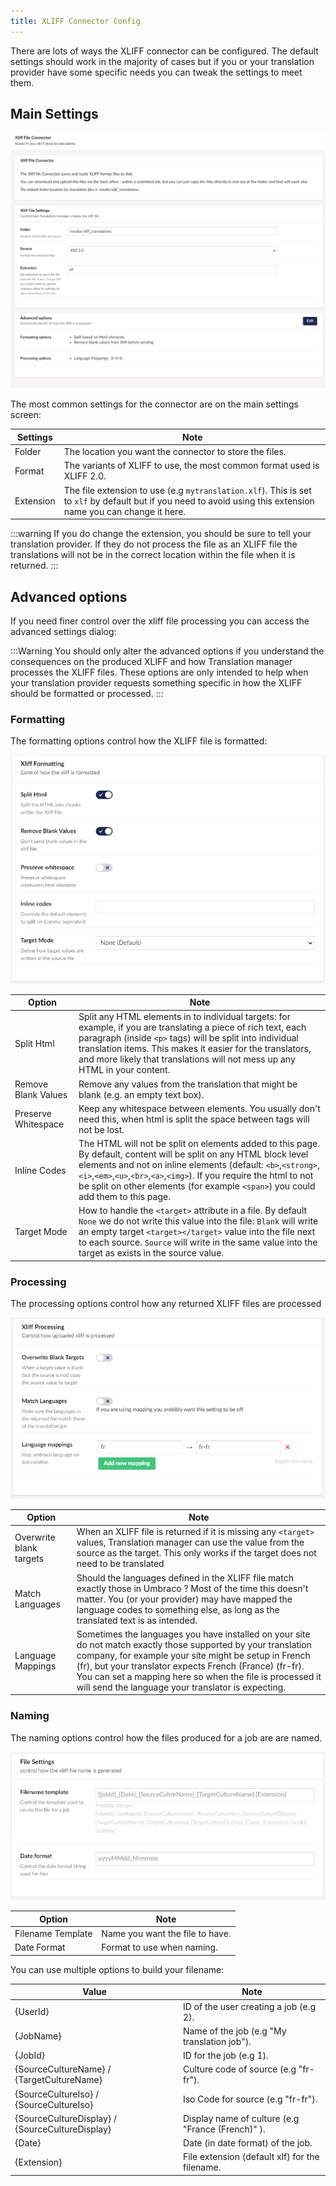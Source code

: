 ```yaml
---
title: XLIFF Connector Config
---
```


There are lots of ways the XLIFF connector can be configured. The default settings should work in the majority of cases but if you or your translation provider have some specific needs you can tweak the settings to meet them.

## Main Settings

![Main settings](main.png)

The most common settings for the connector are on the main settings screen: 

|Settings | Note | 
|---| --- | 
| Folder | The location you want the connector to store the files. | 
| Format | The variants of XLIFF to use, the most common format used is XLIFF 2.0. |
| Extension | The file extension to use (e.g `mytranslation.xlf`). This is set to `xlf` by default but if you need to avoid using this extension name you can change it here.

:::warning
If you do change the extension, you should be sure to tell your translation provider. If they do not process the file as an XLIFF file the translations will not be in the correct location within the file when it is returned.
:::


## Advanced options
If you need finer control over the xliff file processing you can access the advanced settings dialog: 

:::Warning
You should only alter the advanced options if you understand the consequences on the produced XLIFF and how Translation manager processes the XLIFF files. These options are only intended to help when your translation provider requests something specific in how the XLIFF should be formatted or processed.
:::

### Formatting

The formatting options control how the XLIFF file is formatted:

![Format options](options_format.png)

| Option | Note | 
| - | - |
| Split Html | Split any HTML elements in to individual targets: for example, if you are translating a piece of rich text, each paragraph (inside `<p>` tags) will be split into individual translation items. This makes it easier for the translators, and more likely that translations will not mess up any HTML in your content. | 
| Remove Blank Values | Remove any values from the translation that might be blank (e.g. an empty text box).
| Preserve Whitespace | Keep any whitespace between elements. You usually don't need this, when html is split the space between tags will not be lost.
| Inline Codes | The HTML will not be split on elements added to this page. By default, content will be split on any HTML block level elements and not on inline elements (default: `<b>`,`<strong>`,`<i>`,`<em>`,`<u>`,`<br>`,`<a>`,`<img>`). If you require the html to not be split on other elements (for example `<span>`) you could add them to this page.
| Target Mode | How to handle the `<target>` attribute in a file. By default `None` we do not write this value into the file: `Blank` will write an empty target `<target></target>` value into the file next to each source. `Source` will write in the same value into the target as exists in the source value.

### Processing

The processing options control how any returned XLIFF files are processed

![Processing options](options_processing.png)

| Option | Note | 
| - | - |
| Overwrite blank targets | When an XLIFF file is returned if it is missing any `<target>` values, Translation manager can use the value from the source as the target. This only works if the target does not need to be translated
| Match Languages |  Should the languages defined in the XLIFF file match exactly those in Umbraco ? Most of the time this doesn't matter. You (or your provider) may have mapped the language codes to something else, as long as the translated text is as intended.
| Language Mappings | Sometimes the languages you have installed on your site do not match exactly those supported by your translation company, for example your site might be setup in French (fr), but your translator expects French (France) (fr-fr). You can set a mapping here so when the file is processed it will send the language your translator is expecting. 


### Naming 

The naming options control how the files produced for a job are are named.

![Naming options](options_name.png)

| Option | Note 
| - | - | 
| Filename Template | Name you want the file to have.
| Date Format | Format to use when naming. 

You can use multiple options to build your filename: 

| Value | Note | 
| - | - | 
| {UserId} | ID of the user creating a job (e.g 2).
| {JobName} | Name of the job (e.g "My translation job").
| {JobId} | ID for the job (e.g 1).
| {SourceCultureName} / {TargetCultureName} | Culture code of source (e.g "fr-fr").
| {SourceCultureIso} / {SourceCultureIso} | Iso Code for source (e.g "fr-fr").
| {SourceCultureDisplay} / {SourceCultureDisplay} | Display name of culture (e.g "France (French)" ).
| {Date} | Date (in date format) of the job.
| {Extension} | File extension (default xlf) for the filename.
